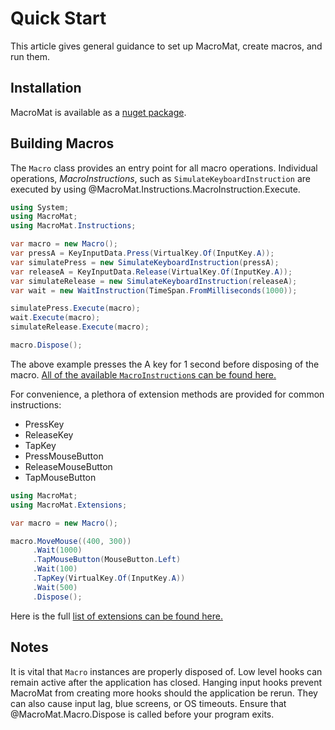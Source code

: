 # Quick Start

This article gives general guidance to set up MacroMat, create macros, and run them.

## Installation

MacroMat is available as a [nuget package](example.com).

## Building Macros

The `Macro` class provides an entry point for all macro operations. Individual 
operations, *MacroInstructions*, such as `SimulateKeyboardInstruction` are executed by using 
@MacroMat.Instructions.MacroInstruction.Execute.

```cs
using System;
using MacroMat;
using MacroMat.Instructions;

var macro = new Macro();
var pressA = KeyInputData.Press(VirtualKey.Of(InputKey.A));
var simulatePress = new SimulateKeyboardInstruction(pressA);
var releaseA = KeyInputData.Release(VirtualKey.Of(InputKey.A));
var simulateRelease = new SimulateKeyboardInstruction(releaseA);
var wait = new WaitInstruction(TimeSpan.FromMilliseconds(1000));

simulatePress.Execute(macro);
wait.Execute(macro);
simulateRelease.Execute(macro);

macro.Dispose();
```

The above example presses the A key for 1 second before disposing of the macro.
[All of the available `MacroInstruction`s can be found here.](/api/MacroMat.Instructions.html)

For convenience, a plethora of extension methods are provided for common instructions:

- PressKey
- ReleaseKey
- TapKey
- PressMouseButton
- ReleaseMouseButton
- TapMouseButton

```cs
using MacroMat;
using MacroMat.Extensions;

var macro = new Macro();

macro.MoveMouse((400, 300))
     .Wait(1000)
     .TapMouseButton(MouseButton.Left)
     .Wait(100)
     .TapKey(VirtualKey.Of(InputKey.A))
     .Wait(500)
     .Dispose();
```

Here is the full [list of extensions can be found here.](/api/MacroMat.Extensions.html)

## Notes

It is vital that `Macro` instances are properly disposed of. Low level hooks 
can remain active after the application has closed. Hanging input hooks prevent 
MacroMat from creating more hooks should the application be rerun. They can 
also cause input lag, blue screens, or OS timeouts. Ensure that 
@MacroMat.Macro.Dispose is called before your program exits.